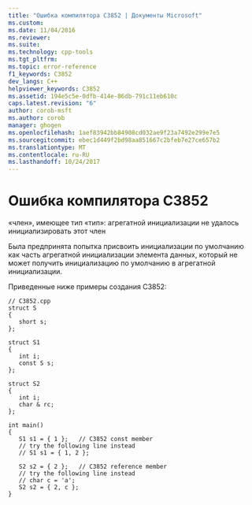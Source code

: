 ```yaml
---
title: "Ошибка компилятора C3852 | Документы Microsoft"
ms.custom: 
ms.date: 11/04/2016
ms.reviewer: 
ms.suite: 
ms.technology: cpp-tools
ms.tgt_pltfrm: 
ms.topic: error-reference
f1_keywords: C3852
dev_langs: C++
helpviewer_keywords: C3852
ms.assetid: 194e5c5e-0dfb-414e-86db-791c11eb610c
caps.latest.revision: "6"
author: corob-msft
ms.author: corob
manager: ghogen
ms.openlocfilehash: 1aef83942bb84908cd032ae9f23a7492e299e7e5
ms.sourcegitcommit: ebec1d449f2bd98aa851667c2bfeb7e27ce657b2
ms.translationtype: MT
ms.contentlocale: ru-RU
ms.lasthandoff: 10/24/2017
---
```

# <a name="compiler-error-c3852"></a>Ошибка компилятора C3852
«член», имеющее тип «тип»: агрегатной инициализации не удалось инициализировать этот член  
  
 Была предпринята попытка присвоить инициализации по умолчанию как часть агрегатной инициализации элемента данных, который не может получить инициализацию по умолчанию в агрегатной инициализации.  
  
 Приведенные ниже примеры создания C3852:  
  
```  
// C3852.cpp  
struct S  
{  
   short s;  
};  
  
struct S1  
{  
   int i;  
   const S s;  
};  
  
struct S2  
{  
   int i;  
   char & rc;  
};  
  
int main()  
{  
   S1 s1 = { 1 };   // C3852 const member   
   // try the following line instead  
   // S1 s1 = { 1, 2 };  
  
   S2 s2 = { 2 };   // C3852 reference member  
   // try the following line instead  
   // char c = 'a';  
   S2 s2 = { 2, c };  
}  
```